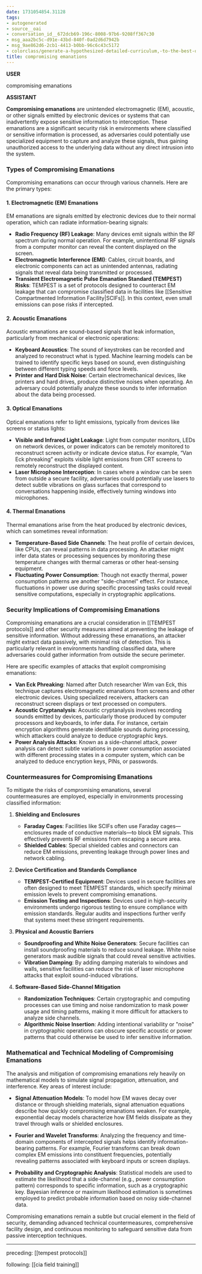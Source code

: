 ```yaml
---
date: 1731054854.31128
tags:
- autogenerated
- source__oai
- conversation_id__672dcb69-196c-8008-97b6-9208ff367c30
- msg_aaa2bc5c-d91e-43bd-840f-0ad2d6d7942b
- msg_9ae862d6-2cb1-4413-b0bb-96c6c43c5172
- colorclass/generate-a-hypothesized-detailed-curriculum,-to-the-best-of-your-ability
title: compromising emanations
---
```


**USER**

compromising emanations


**ASSISTANT**

**Compromising emanations** are unintended electromagnetic (EM), acoustic, or other signals emitted by electronic devices or systems that can inadvertently expose sensitive information to interception. These emanations are a significant security risk in environments where classified or sensitive information is processed, as adversaries could potentially use specialized equipment to capture and analyze these signals, thus gaining unauthorized access to the underlying data without any direct intrusion into the system.

### Types of Compromising Emanations

Compromising emanations can occur through various channels. Here are the primary types:

#### 1. **Electromagnetic (EM) Emanations**
   EM emanations are signals emitted by electronic devices due to their normal operation, which can radiate information-bearing signals:
   - **Radio Frequency (RF) Leakage**: Many devices emit signals within the RF spectrum during normal operation. For example, unintentional RF signals from a computer monitor can reveal the content displayed on the screen.
   - **Electromagnetic Interference (EMI)**: Cables, circuit boards, and electronic components can act as unintended antennas, radiating signals that reveal data being transmitted or processed.
   - **Transient Electromagnetic Pulse Emanation Standard (TEMPEST) Risks**: TEMPEST is a set of protocols designed to counteract EM leakage that can compromise classified data in facilities like [[Sensitive Compartmented Information Facility|SCIFs]]. In this context, even small emissions can pose risks if intercepted.

#### 2. **Acoustic Emanations**
   Acoustic emanations are sound-based signals that leak information, particularly from mechanical or electronic operations:
   - **Keyboard Acoustics**: The sound of keystrokes can be recorded and analyzed to reconstruct what is typed. Machine learning models can be trained to identify specific keys based on sound, even distinguishing between different typing speeds and force levels.
   - **Printer and Hard Disk Noise**: Certain electromechanical devices, like printers and hard drives, produce distinctive noises when operating. An adversary could potentially analyze these sounds to infer information about the data being processed.

#### 3. **Optical Emanations**
   Optical emanations refer to light emissions, typically from devices like screens or status lights:
   - **Visible and Infrared Light Leakage**: Light from computer monitors, LEDs on network devices, or power indicators can be remotely monitored to reconstruct screen activity or indicate device status. For example, “Van Eck phreaking” exploits visible light emissions from CRT screens to remotely reconstruct the displayed content.
   - **Laser Microphone Interception**: In cases where a window can be seen from outside a secure facility, adversaries could potentially use lasers to detect subtle vibrations on glass surfaces that correspond to conversations happening inside, effectively turning windows into microphones.

#### 4. **Thermal Emanations**
   Thermal emanations arise from the heat produced by electronic devices, which can sometimes reveal information:
   - **Temperature-Based Side Channels**: The heat profile of certain devices, like CPUs, can reveal patterns in data processing. An attacker might infer data states or processing sequences by monitoring these temperature changes with thermal cameras or other heat-sensing equipment.
   - **Fluctuating Power Consumption**: Though not exactly thermal, power consumption patterns are another "side-channel" effect. For instance, fluctuations in power use during specific processing tasks could reveal sensitive computations, especially in cryptographic applications.

### Security Implications of Compromising Emanations

Compromising emanations are a crucial consideration in [[TEMPEST protocols]] and other security measures aimed at preventing the leakage of sensitive information. Without addressing these emanations, an attacker might extract data passively, with minimal risk of detection. This is particularly relevant in environments handling classified data, where adversaries could gather information from outside the secure perimeter.

Here are specific examples of attacks that exploit compromising emanations:

- **Van Eck Phreaking**: Named after Dutch researcher Wim van Eck, this technique captures electromagnetic emanations from screens and other electronic devices. Using specialized receivers, attackers can reconstruct screen displays or text processed on computers.
- **Acoustic Cryptanalysis**: Acoustic cryptanalysis involves recording sounds emitted by devices, particularly those produced by computer processors and keyboards, to infer data. For instance, certain encryption algorithms generate identifiable sounds during processing, which attackers could analyze to deduce cryptographic keys.
- **Power Analysis Attacks**: Known as a side-channel attack, power analysis can detect subtle variations in power consumption associated with different processing states in a computer system, which can be analyzed to deduce encryption keys, PINs, or passwords.

### Countermeasures for Compromising Emanations

To mitigate the risks of compromising emanations, several countermeasures are employed, especially in environments processing classified information:

1. **Shielding and Enclosures**
   - **Faraday Cages**: Facilities like SCIFs often use Faraday cages—enclosures made of conductive materials—to block EM signals. This effectively prevents RF emissions from escaping a secure area.
   - **Shielded Cables**: Special shielded cables and connectors can reduce EM emissions, preventing leakage through power lines and network cabling.

2. **Device Certification and Standards Compliance**
   - **TEMPEST-Certified Equipment**: Devices used in secure facilities are often designed to meet TEMPEST standards, which specify minimal emission levels to prevent compromising emanations.
   - **Emission Testing and Inspections**: Devices used in high-security environments undergo rigorous testing to ensure compliance with emission standards. Regular audits and inspections further verify that systems meet these stringent requirements.

3. **Physical and Acoustic Barriers**
   - **Soundproofing and White Noise Generators**: Secure facilities can install soundproofing materials to reduce sound leakage. White noise generators mask audible signals that could reveal sensitive activities.
   - **Vibration Damping**: By adding damping materials to windows and walls, sensitive facilities can reduce the risk of laser microphone attacks that exploit sound-induced vibrations.

4. **Software-Based Side-Channel Mitigation**
   - **Randomization Techniques**: Certain cryptographic and computing processes can use timing and noise randomization to mask power usage and timing patterns, making it more difficult for attackers to analyze side channels.
   - **Algorithmic Noise Insertion**: Adding intentional variability or "noise" in cryptographic operations can obscure specific acoustic or power patterns that could otherwise be used to infer sensitive information.

### Mathematical and Technical Modeling of Compromising Emanations

The analysis and mitigation of compromising emanations rely heavily on mathematical models to simulate signal propagation, attenuation, and interference. Key areas of interest include:

- **Signal Attenuation Models**: To model how EM waves decay over distance or through shielding materials, signal attenuation equations describe how quickly compromising emanations weaken. For example, exponential decay models characterize how EM fields dissipate as they travel through walls or shielded enclosures.
  
- **Fourier and Wavelet Transforms**: Analyzing the frequency and time-domain components of intercepted signals helps identify information-bearing patterns. For example, Fourier transforms can break down complex EM emissions into constituent frequencies, potentially revealing patterns associated with keyboard inputs or screen displays.
  
- **Probability and Cryptographic Analysis**: Statistical models are used to estimate the likelihood that a side-channel (e.g., power consumption pattern) corresponds to specific information, such as a cryptographic key. Bayesian inference or maximum likelihood estimation is sometimes employed to predict probable information based on noisy side-channel data.

Compromising emanations remain a subtle but crucial element in the field of security, demanding advanced technical countermeasures, comprehensive facility design, and continuous monitoring to safeguard sensitive data from passive interception techniques.


---

preceding: [[tempest protocols]]  


following: [[cia field training]]